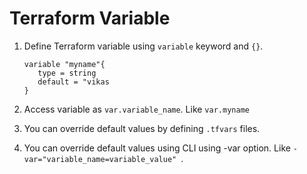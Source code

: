 # Terraform Variable
1. Define Terraform variable using `variable` keyword and `{}`.
   
   ```
   variable "myname"{
      type = string
      default = "vikas
   }
   ```
   
2. Access variable as `var.variable_name`. Like `var.myname`
3. You can override default values by defining `.tfvars` files.
4. You can override default values using CLI using -var option. Like `-var="variable_name=variable_value" `.